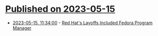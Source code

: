 # [Published on 2023-05-15](index.md)

* [2023-05-15, 11:34:00](https://linux.slashdot.org/story/23/05/15/0517232/red-hats-layoffs-included-fedora-program-manager?utm_source=rss1.0mainlinkanon&utm_medium=feed) - [Red Hat's Layoffs Included Fedora Program Manager](https://linux.slashdot.org/story/23/05/15/0517232/red-hats-layoffs-included-fedora-program-manager?utm_source=rss1.0mainlinkanon&utm_medium=feed)
